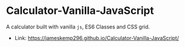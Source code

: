 # Calculator-Vanilla-JavaScript

A calculator built with vanilla `js`, ES6 Classes and CSS grid.

* Link: https://jameskemp296.github.io/Calculator-Vanilla-JavaScript/
